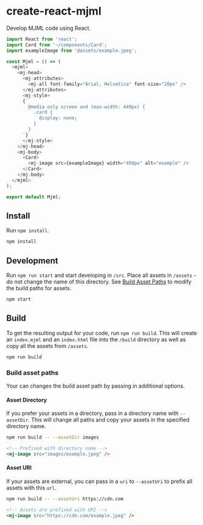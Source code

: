 # create-react-mjml

Develop MJML code using React.

```js
import React from 'react';
import Card from '~/components/Card';
import exampleImage from '@assets/example.jpeg';

const Mjml = () => (
  <mjml>
    <mj-head>
      <mj-attributes>
        <mj-all font-family="Arial, Helvetica" font-size="20px" />
      </mj-attributes>
      <mj-style>
      {`
        @media only screen and (max-width: 449px) {
          .card {
            display: none;
          }
        }
      `}
      </mj-style>
    </mj-head>
    <mj-body>
      <Card>
        <mj-image src={exampleImage} width="450px" alt="example" />
      </Card>
    </mj-body>
  </mjml>
);

export default Mjml;
```

## Install

Run `npm install`.

```bash
npm install
```

## Development

Run `npm run start` and start developing in `/src`. Place all assets in `/assets` - do not change the name of this directory. See [Build Asset Paths](#build-asset-paths) to modify the build paths for assets.

```bash
npm start
```

## Build

To get the resulting output for your code, run `npm run build`. This will create an `index.mjml` and an `index.html` file into the `/build` directory as well as copy all the assets from `/assets`.

```bash
npm run build
```

### Build asset paths

Your can changes the build asset path by passing in additional options.

#### Asset Directory

If you prefer your assets in a directory, pass in a directory name with `--assetDir`. This will change all paths and copy your assets in the specified directory name.

```bash
npm run build -- --assetDir images
```
```html
<!-- Prefixed with directory name -->
<mj-image src="images/example.jpeg" />
```
#### Asset URI

If your assets are external, you can pass in a `uri` to `--assetUri` to prefix all assets with this `url`.

```bash
npm run build -- --assetUri https://cdn.com
```
```html
<!-- Assets are prefixed with URI -->
<mj-image src="https://cdn.com/example.jpeg" />
```